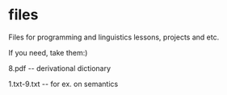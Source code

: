 # files
Files for programming and linguistics lessons, projects and etc.

If you need, take them:)

8.pdf --  derivational dictionary

1.txt-9.txt -- for ex. on semantics
